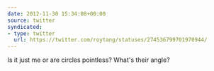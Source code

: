 ```yaml
---
date: 2012-11-30 15:34:08+00:00
source: twitter
syndicated:
- type: twitter
  url: https://twitter.com/roytang/statuses/274536799701970944/
---
```


Is it just me or are circles pointless? What's their angle?